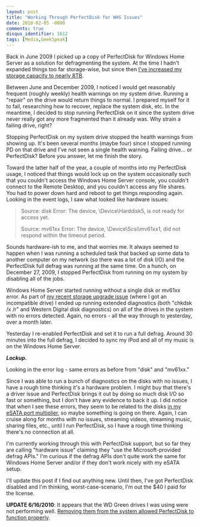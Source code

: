 ```yaml
---
layout: post
title: "Working Through PerfectDisk for WHS Issues"
date: 2010-02-05 -0800
comments: true
disqus_identifier: 1612
tags: [Media,GeekSpeak]
---
```

Back in June 2009 I picked up a copy of PerfectDisk for Windows Home
Server as a solution for defragmenting the system. At the time I hadn't
expanded things too far storage-wise, but since then [I've increased my
storage capacity to nearly
8TB](/archive/2010/01/07/windows-home-server-storage-upgraded.aspx).

Between June and December 2009, I noticed I would get reasonably
frequent (roughly weekly) health warnings on my system drive. Running a
"repair" on the drive would return things to normal. I prepared myself
for it to fail, researching how to recover, replace the system disk,
etc. In the meantime, I decided to stop running PerfectDisk on it since
the system drive never really got any more fragmented than it already
was. Why strain a failing drive, right?

Stopping PerfectDisk on my system drive stopped the health warnings from
showing up. It's been several months (maybe four) since I stopped
running PD on that drive and I've not seen a single health warning.
Failing drive... or PerfectDisk? Before you answer, let me finish the
story.

Toward the latter half of the year, a couple of months into my
PerfectDisk usage, I noticed that things would lock up on the system
occasionally such that you couldn't access the Windows Home Server
console, you couldn't connect to the Remote Desktop, and you couldn't
access any file shares. You had to power down hard and reboot to get
things responding again. Looking in the event logs, I saw what looked
like hardware issues:

> Source: disk 
> Error: The device, \\Device\\Harddisk5, is not ready for access yet.
>
> Source: mv61xx 
> Error: The device, \\Device\\Scsi\\mv61xx1, did not respond within the
> timeout period.

Sounds hardware-ish to me, and that worries me. It always seemed to
happen when I was running a scheduled task that backed up some data to
another computer on my network (so there was a lot of disk I/O) and the
PerfectDisk full defrag was running at the same time. On a hunch, on
December 27, 2009, I stopped PerfectDisk from running on my system by
disabling all of the jobs.

Windows Home Server started running without a single disk or mv61xx
error. As part of [my recent storage upgrade
issue](/archive/2010/01/07/windows-home-server-storage-upgraded.aspx)
(where I got an incompatible drive) I ended up running extended
diagnostics (both "chkdsk /x /r" and Western Digital disk diagnostics)
on all of the drives in the system with no errors detected. Again, no
errors - all the way through to yesterday, over a month later.

Yesterday I re-enabled PerfectDisk and set it to run a full defrag.
Around 30 minutes into the full defrag, I decided to sync my iPod and
all of my music is on the Windows Home Server.

***Lockup.***

Looking in the error log - same errors as before from "disk" and
"mv61xx."

Since I was able to run a bunch of diagnostics on the disks with no
issues, I have a rough time thinking it's a hardware problem. I might
buy that there's a driver issue and PerfectDisk brings it out by doing
so much disk I/O so fast or something, but I don't have any evidence to
back it up. I did notice that when I see these errors, they seem to be
related to the disks [in my eSATA port
multiplier](/archive/2009/02/04/increase-your-windows-home-server-capacity-with-esata.aspx),
so maybe something is going on there. Again, I can cruise along for
months with no issues, streaming videos, streaming music, sharing files,
etc., until I run PerfectDisk, so I have a rough time thinking there's
no connection at all.

I'm currently working through this with PerfectDisk support, but so far
they are calling "hardware issue" claiming they "use the
Microsoft-provided defrag APIs." I'm curious if the defrag APIs don't
quite work the same for Windows Home Server and/or if they don't work
nicely with my eSATA setup.

I'll update this post if I find out anything new. Until then, I've got
PerfectDisk disabled and I'm thinking, worst-case-scenario, I'm out the
\$40 I paid for the license.

**UPDATE 6/16/2010**: It appears that the WD Green drives I was using
were not performing well. [Removing them from the system allowed
PerfectDisk to function
properly](/archive/2010/06/16/beware-the-wd-green-drives.aspx).


